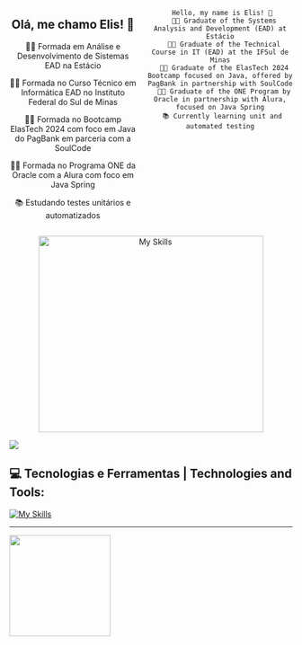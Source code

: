 <div align="center">
  <div style="display: flex; justify-content: center; gap: 20px;">
    <div>
      <h2>Olá, me chamo Elis! 👋</h2>
      <p>👩‍🎓 Formada em Análise e Desenvolvimento de Sistemas EAD na Estácio</p>
      <p>👩‍🎓 Formada no Curso Técnico em Informática EAD no Instituto Federal do Sul de Minas</p>
      <p>👩‍🎓 Formada no Bootcamp ElasTech 2024 com foco em Java do PagBank em parceria com a SoulCode</p>
      <p>👩‍🎓 Formada no Programa ONE da Oracle com a Alura com foco em Java Spring</p>
      <p>📚 Estudando testes unitários e automatizados</p>
    </div>
    
    
     Hello, my name is Elis! 👋
      👩‍🎓 Graduate of the Systems Analysis and Development (EAD) at Estácio
      👩‍🎓 Graduate of the Technical Course in IT (EAD) at the IFSul de Minas
      👩‍🎓 Graduate of the ElasTech 2024 Bootcamp focused on Java, offered by PagBank in partnership with SoulCode
      👩‍🎓 Graduate of the ONE Program by Oracle in partnership with Alura, focused on Java Spring
     📚 Currently learning unit and automated testing
    
  </div>
</div>

<p align="center">
  <img src="https://github.com/ElisIrons/ElisIrons/assets/86434261/a7b6c702-89f9-47ba-bb71-792db427f5f1" alt="My Skills" width="400" height="350" />
</p>

<a href="https://www.linkedin.com/in/elis-rodrigues-cardoso-46566413a/" target="_blank">
  <img loading="lazy" src="https://img.shields.io/badge/-LinkedIn-%230077B5?style=for-the-badge&logo=linkedin&logoColor=white" target="_blank">
</a>   

## 💻 Tecnologias e Ferramentas | Technologies and Tools:

<div style="display: flex; justify-content: flex-start; align-items: center;">
  <a href="https://skillicons.dev" target="_blank">
    <img src="https://skillicons.dev/icons?i=html,css,js,ts,java,php,postgresql,mysql,spring,bootstrap,react&perline=" alt="My Skills" />
  </a>
</div>

---

<div>
  <a href="https://github.com/ElisIrons">
    <img loading="lazy" height="180em" src="https://github-readme-stats.vercel.app/api/top-langs/?username=ElisIrons&layout=compact&langs_count=7&theme=dracula"/>
  </a>
</div>
